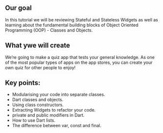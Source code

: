 ## Our goal

In this tutorial we will be reviewing Stateful and Stateless Widgets as well as learning about the fundamental building blocks of Object Oriented Programming (OOP) - Classes and Objects. 


## What ywe will create

We’re going to make a quiz app that tests your general knowledge. As one of the most popular types of apps on the app stores, you can create your own quiz for other people to enjoy!


## Key points:

- Modularising your code into separate classes.
- Dart classes and objects.
- Using class constructors.
- Extracting Widgets to refactor your code.
- private and public modifiers in Dart.
- How to use Dart lists.
- The difference between var, const and final.